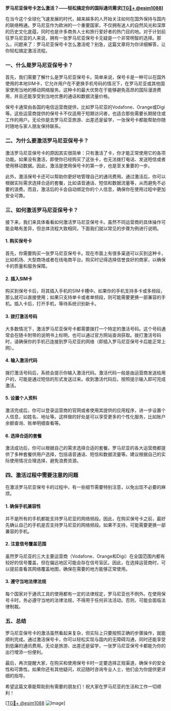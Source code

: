 **罗马尼亚保号卡怎么激活？——轻松搞定你的国际通讯需求[[TG💪+ @esim1088](https://t.me/s/esim1088)]**

在当今这个全球化飞速发展的时代，越来越多的人开始关注如何在国外保持与国内的联络畅通。罗马尼亚作为欧洲的一个重要国家，不仅拥有迷人的自然风光和深厚的历史文化底蕴，同时也是许多商务人士和旅行爱好者的热门目的地。对于计划前往罗马尼亚的人来说，拥有一张罗马尼亚保号卡无疑是一个非常明智的选择。那么，问题来了：罗马尼亚保号卡怎么激活呢？别急，这篇文章将为你详细解答，让你轻松搞定激活流程。

### **一、什么是罗马尼亚保号卡？**

首先，我们需要了解什么是罗马尼亚保号卡。简单来说，保号卡是一种可以在国外使用的本地SIM卡，它允许用户在不更换手机号码的情况下，在罗马尼亚或其他国家使用当地的移动网络服务。这种卡的最大优势在于能够避免高昂的国际漫游费用，并且还能享受到当地优惠的通话和数据流量价格。

保号卡通常由各国的电信运营商提供，比如罗马尼亚的Vodafone、Orange或Digi等。这些运营商提供的保号卡不仅适用于短期访问者，也适合那些需要长期居住或工作的用户。无论你是去罗马尼亚旅游、出差还是留学，一张保号卡都能帮助你随时随地与家人朋友保持联系。

### **二、为什么要激活罗马尼亚保号卡？**

激活罗马尼亚保号卡的原因其实很简单：只有激活了卡，你才能正常使用它的各项功能。如果没有激活，即使你已经购买了这张卡，也无法拨打电话、发送短信或者使用移动数据。因此，激活是使用保号卡的第一步，也是至关重要的一步。

此外，激活保号卡还可以帮助你更好地管理自己的通讯费用。通过激活后，你可以根据实际需求选择合适的套餐，比如语音通话、短信和数据流量等，从而避免不必要的浪费。而且，激活后的卡会自动绑定你的个人信息，确保你在使用过程中更加安全可靠。

### **三、如何激活罗马尼亚保号卡？**

接下来，我们来具体看看如何激活罗马尼亚保号卡。虽然不同运营商的具体操作可能会略有差异，但总体流程大致相同，下面我们就以常见的步骤为例进行说明。

#### **1. 购买保号卡**

首先，你需要购买一张罗马尼亚保号卡。现在市面上有很多渠道可以买到这种卡，比如机场、大型商场或者在线电商平台。购买时记得选择信誉良好的商家，以确保卡的质量和服务保障。

#### **2. 插入SIM卡**

购买到保号卡后，将其插入手机的SIM卡槽中。如果你的手机支持多卡或多频段，那么就可以直接使用；如果只支持单卡或者单频段，则可能需要更换一部兼容的手机。插入卡后，打开手机，等待系统识别新卡。

#### **3. 拨打激活号码**

大多数情况下，激活罗马尼亚保号卡都需要拨打一个特定的激活号码。这个号码通常会在随卡附带的说明书上标明，也可以通过官方网站查询获取。拨打激活号码时，请确保你的手机已连接到罗马尼亚的网络（即插入罗马尼亚保号卡后能正常上网）。

#### **4. 输入激活代码**

拨打激活号码后，系统会提示你输入激活代码。激活代码一般是由运营商发送给用户的，可能是通过短信的形式发送过来。收到激活代码后，按照提示输入即可完成激活。

#### **5. 设置个人资料**

激活完成后，你可以登录运营商的官网或者使用其提供的应用程序，进一步设置个人信息，如姓名、地址等。这样做的好处是可以享受更多的个性化服务，比如账户余额查询、账单明细查看等。

#### **6. 选择合适的套餐**

激活成功后，你可以根据自己的需求选择合适的套餐。罗马尼亚的各大运营商都提供了多种套餐供用户选择，包括语音通话、短信和数据流量等。建议根据自己的实际使用情况合理选择，避免浪费资源。

### **四、激活过程中需要注意的问题**

在激活罗马尼亚保号卡的过程中，有一些细节需要特别注意，以免出现不必要的麻烦。

#### **1. 确保手机兼容性**

并不是所有的手机都能支持罗马尼亚的网络频段。因此，在购买保号卡之前，最好先确认自己的手机是否支持罗马尼亚的网络频段。如果不支持，可能需要更换一部兼容的手机。

#### **2. 注意信号覆盖范围**

虽然罗马尼亚的三大主要运营商（Vodafone、Orange和Digi）在全国范围内都有较好的信号覆盖，但在偏远地区可能会存在信号盲区。因此，在选择运营商时，可以提前查看其网络覆盖地图，确保在需要的地方能够正常使用。

#### **3. 遵守当地法律法规**

每个国家对于通讯工具的使用都有一定的法律规定，罗马尼亚也不例外。在使用保号卡时，务必遵守当地的法律法规，不得用于任何非法活动。否则，可能会面临法律制裁。

### **五、总结**

罗马尼亚保号卡的激活虽然看起来复杂，但实际上只要按照正确的步骤操作，就能顺利完成。通过激活保号卡，你可以轻松实现与国内的无障碍沟通，同时还能享受到低廉的通讯费用。无论是旅游、出差还是留学，一张罗马尼亚保号卡都能为你的出行增添一份便利。

最后，再次提醒大家，在购买和使用保号卡时一定要选择正规渠道，确保卡的安全性和可靠性。如果你还有其他疑问，欢迎随时咨询专业人士，他们会为你提供更详细的指导。

希望这篇文章能帮助到有需要的朋友们！祝大家在罗马尼亚的生活和工作一切顺利！

[[TG💪+ @esim1088](https://t.me/s/esim1088) ![Image](https://i.postimg.cc/4NQfJmqS/Snipaste-2025-05-13-00-14-12.png)]